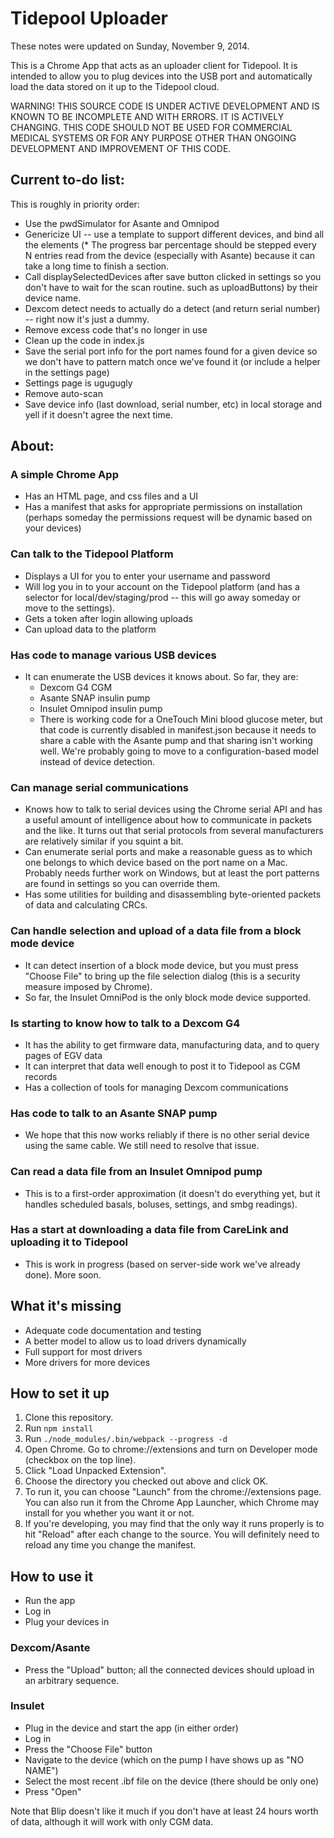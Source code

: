 # Tidepool Uploader

These notes were updated on Sunday, November 9, 2014. 

This is a Chrome App that acts as an uploader client for Tidepool. It is intended to allow you to plug devices into the USB port and automatically load the data stored on it up to the Tidepool cloud. 

WARNING! THIS SOURCE CODE IS UNDER ACTIVE DEVELOPMENT AND IS KNOWN TO BE INCOMPLETE AND WITH ERRORS. IT IS ACTIVELY CHANGING. THIS CODE SHOULD NOT BE USED FOR COMMERCIAL MEDICAL SYSTEMS OR FOR ANY PURPOSE OTHER THAN ONGOING DEVELOPMENT AND IMPROVEMENT OF THIS CODE.

## Current to-do list:

This is roughly in priority order:
* Use the pwdSimulator for Asante and Omnipod
* Genericize UI -- use a template to support different devices, and bind all the elements (* The progress bar percentage should be stepped every N entries read from the device (especially with Asante) because it can take a long time to finish a section.
* Call displaySelectedDevices after save button clicked in settings so you don't have to wait for the scan routine.
such as uploadButtons) by their device name. 
* Dexcom detect needs to actually do a detect (and return serial number) -- right now it's just a dummy.
* Remove excess code that's no longer in use
* Clean up the code in index.js
* Save the serial port info for the port names found for a given device so we don't have to pattern match once we've found it (or include a helper in the settings page)
* Settings page is ugugugly
* Remove auto-scan
* Save device info (last download, serial number, etc) in local storage and yell if it doesn't agree the next time.

## About:

### A simple Chrome App
* Has an HTML page, and css files and a UI
* Has a manifest that asks for appropriate permissions on installation (perhaps someday the permissions request will be dynamic based on your devices)

### Can talk to the Tidepool Platform
* Displays a UI for you to enter your username and password
* Will log you in to your account on the Tidepool platform (and has a selector for local/dev/staging/prod -- this will go away someday or move to the settings). 
* Gets a token after login allowing uploads
* Can upload data to the platform

### Has code to manage various USB devices
* It can enumerate the USB devices it knows about. So far, they are:
  * Dexcom G4 CGM
  * Asante SNAP insulin pump
  * Insulet Omnipod insulin pump
  * There is working code for a OneTouch Mini blood glucose meter, but that code is currently disabled in manifest.json because it needs to share a cable with the Asante pump and that sharing isn't working well. We're probably going to move to a configuration-based model instead of device detection.

### Can manage serial communications
* Knows how to talk to serial devices using the Chrome serial API and has a useful amount of intelligence about how to communicate in packets and the like. It turns out that serial protocols from several manufacturers are relatively similar if you squint a bit.
* Can enumerate serial ports and make a reasonable guess as to which one belongs to which device based on the port name on a Mac. Probably needs further work on Windows, but at least the port patterns are found in settings so you can override them.
* Has some utilities for building and disassembling byte-oriented packets of data and calculating CRCs.

### Can handle selection and upload of a data file from a block mode device
* It can detect insertion of a block mode device, but you must press "Choose File" to bring up the file selection dialog (this is a security measure imposed by Chrome). 
* So far, the Insulet OmniPod is the only block mode device supported.

### Is starting to know how to talk to a Dexcom G4
* It has the ability to get firmware data, manufacturing data, and to query pages of EGV data
* It can interpret that data well enough to post it to Tidepool as CGM records
* Has a collection of tools for managing Dexcom communications

### Has code to talk to an Asante SNAP pump
* We hope that this now works reliably if there is no other serial device using the same cable. We still need to resolve that issue.

### Can read a data file from an Insulet Omnipod pump
* This is to a first-order approximation (it doesn't do everything yet, but it handles scheduled basals, boluses, settings, and smbg readings).

### Has a start at downloading a data file from CareLink and uploading it to Tidepool
* This is work in progress (based on server-side work we've already done). More soon.

## What it's missing

* Adequate code documentation and testing
* A better model to allow us to load drivers dynamically
* Full support for most drivers
* More drivers for more devices

## How to set it up

1. Clone this repository.
1. Run `npm install`
1. Run `./node_modules/.bin/webpack --progress -d`
1. Open Chrome. Go to chrome://extensions and turn on Developer mode (checkbox on the top line). 
1. Click "Load Unpacked Extension". 
1. Choose the directory you checked out above and click OK.
1. To run it, you can choose "Launch" from the chrome://extensions page. You can also run it from the Chrome App Launcher, which Chrome may install for you whether you want it or not.
1. If you're developing, you may find that the only way it runs properly is to hit "Reload" after each change to the source. You will definitely need to reload any time you change the manifest.

## How to use it

* Run the app
* Log in
* Plug your devices in

### Dexcom/Asante
* Press the "Upload" button; all the connected devices should upload in an arbitrary sequence.

### Insulet
* Plug in the device and start the app (in either order)
* Log in
* Press the "Choose File" button
* Navigate to the device (which on the pump I have shows up as "NO NAME")
* Select the most recent .ibf file on the device (there should be only one)
* Press "Open"


Note that Blip doesn't like it much if you don't have at least 24 hours worth of data, although it will work with only CGM data.
